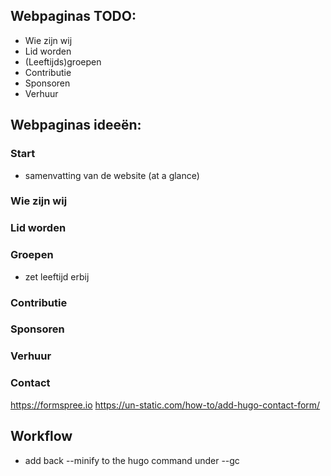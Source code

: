 ## Webpaginas TODO:
- Wie zijn wij
- Lid worden
- (Leeftijds)groepen
- Contributie
- Sponsoren
- Verhuur


## Webpaginas ideeën:
### Start
- samenvatting van de website (at a glance)

### Wie zijn wij


### Lid worden


### Groepen
- zet leeftijd erbij

### Contributie

### Sponsoren

### Verhuur

### Contact
https://formspree.io
https://un-static.com/how-to/add-hugo-contact-form/


## Workflow
- add back --minify to the hugo command under --gc